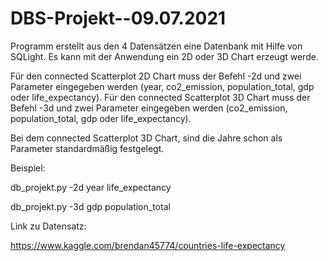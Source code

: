 # DBS-Projekt--09.07.2021

Programm erstellt aus den 4 Datensätzen eine Datenbank mit Hilfe von SQLight. 
Es kann mit der Anwendung ein 2D oder 3D Chart erzeugt werde. 

Für den connected Scatterplot 2D Chart muss der Befehl -2d und zwei Parameter eingegeben werden (year, co2_emission, population_total, gdp oder life_expectancy).
Für den connected Scatterplot 3D Chart muss der Befehl -3d und zwei Parameter eingegeben werden (co2_emission, population_total, gdp oder life_expectancy). 

Bei dem connected Scatterplot 3D Chart, sind die Jahre schon als Parameter standardmäßig festgelegt. 

Beispiel: 

db_projekt.py -2d year life_expectancy

db_projekt.py -3d gdp population_total

Link zu Datensatz: 

https://www.kaggle.com/brendan45774/countries-life-expectancy

